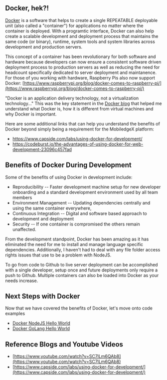 ## Docker, hek?!
[Docker](https://www.docker.com/) is a software that helps to create a single REPEATABLE deployable unit (also called a "container") for applications no matter where the container is deployed. With a programtic interface, Docker can also help create a scalable development and deployment process that maintains the same code (or binary), runtime, system tools and system libraries across development and production servers.

This concept of a container has been revolutionary for both software and hardware because developers can now ensure a consistent software driven deployment process to production servers as well as reducing the need for headcount specifically dedicated to server deployment and maintanence. For those of you working with hardware, Raspberry Pis also now support Docker:
[https://www.raspberrypi.org/blog/docker-comes-to-raspberry-pi/](https://www.raspberrypi.org/blog/docker-comes-to-raspberry-pi/)

"Docker is an application delivery technology, not a virtualization technology..." This was the key statement in the [Docker blog](https://blog.docker.com/2016/03/containers-are-not-vms/) that helped me understand what Docker is, how it is different from virtual machines and why Docker is important. 

Here are some additional links that can help you understand the benefits of Docker beyond simply being a requirement for the MobiledgeX platform:
* https://www.capside.com/labs/using-docker-for-development/ 
* https://codeburst.io/the-advantages-of-using-docker-for-web-development-23096c457fad

## Benefits of Docker During Development
Some of the benefits of using Docker in development include:

- Reproducibility -- Faster development machine setup for new developer onboarding and a standard development environment used by all team members
- Environment Management -- Updating dependencies centrally and using the same container everywhere,
- Continuous Integration -- Digital and software based approach to development and deployment 
- Security -- If one container is compromised the others remain unaffected.

From the development standpoint, Docker has been amazing as it has eliminated the need for me to install and manage language specific dependencies. Additionally, I haven't had to deal with any file folder access rights issues that use to be a problem with NodeJS. 

To go from code to Github to live server deployment can be accomplished with a single developer, setup once and future deployments only require a push to Github. Multiple containers can also be loaded into Docker as your needs increase. 

## Next Steps with Docker
Now that we have covered the benefits of Docker, let's move onto code examples
- [Docker NodeJS Hello World](https://github.com/skydvr01/MobiledgeX_Docker_NodeJS_Hello_World)
- [Docker GoLang Hello World](https://github.com/skydvr01/MobiledgeX_Docker_GoLang_Hello_World)



## Reference Blogs and Youtube Videos
- [https://www.youtube.com/watch?v=SC7lLm6QAb8](https://www.youtube.com/watch?v=SC7lLm6QAb8)
- [https://www.capside.com/labs/using-docker-for-development/](https://www.capside.com/labs/using-docker-for-development/)
